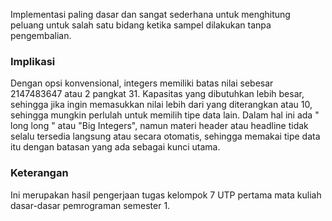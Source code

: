 Implementasi paling dasar dan sangat sederhana untuk menghitung peluang untuk salah satu bidang ketika sampel dilakukan tanpa pengembalian.


<h3>Implikasi</h3>
Dengan opsi konvensional, integers memiliki batas nilai sebesar 2147483647 atau 2 pangkat 31. Kapasitas yang dibutuhkan lebih besar, sehingga jika ingin memasukkan nilai lebih dari yang diterangkan atau 10, sehingga mungkin perlulah untuk memilih tipe data lain. Dalam hal ini ada " long long " atau "Big Integers", namun materi header atau headline tidak selalu tersedia langsung atau secara otomatis, sehingga memakai tipe data itu dengan batasan yang ada sebagai kunci utama.


<h3>Keterangan</h3>
Ini merupakan hasil pengerjaan tugas kelompok 7 UTP pertama mata kuliah dasar-dasar pemrograman semester 1.
